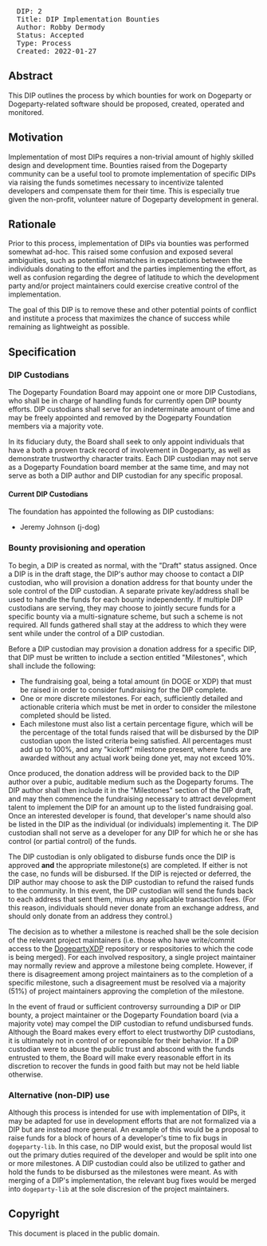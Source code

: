 <pre>
  DIP: 2
  Title: DIP Implementation Bounties
  Author: Robby Dermody <robbyd@counterparty.io>
  Status: Accepted
  Type: Process
  Created: 2022-01-27
</pre>

## Abstract ##

This DIP outlines the process by which bounties for work on Dogeparty or Dogeparty-related software should be proposed, created, operated and monitored.

## Motivation ##

Implementation of most DIPs requires a non-trivial amount of highly skilled design and development time. Bounties raised from the Dogeparty community can be a useful tool to promote implementation of specific DIPs via raising the funds sometimes necessary to incentivize talented developers and compensate them for their time. This is especially true given the non-profit, volunteer nature of Dogeparty development in general.

## Rationale ##

Prior to this process, implementation of DIPs via bounties was performed somewhat ad-hoc. This raised some confusion and exposed several ambiguities, such as potential mismatches in expectations between the individuals donating to the effort and the parties implementing the effort, as well as confusion regarding the degree of latitude to which the development party and/or project maintainers could exercise creative control of the implementation.

The goal of this DIP is to remove these and other potential points of conflict and institute a process that maximizes the chance of success while remaining as lightweight as possible.

## Specification ##

### DIP Custodians ###

The Dogeparty Foundation Board may appoint one or more DIP Custodians, who shall be in charge of handling funds for currently open DIP bounty efforts. DIP custodians shall serve for an indeterminate amount of time and may be freely appointed and removed by the Dogeparty Foundation members via a majority vote.

In its fiduciary duty, the Board shall seek to only appoint individuals that have a both a proven track record of involvement in Dogeparty, as well as demonstrate trustworthy character traits. Each DIP custodian may not serve as a Dogeparty Foundation board member at the same time, and may not serve as both a DIP author and DIP custodian for any specific proposal.

#### Current DIP Custodians ####

The foundation has appointed the following as DIP custodians:

* Jeremy Johnson (j-dog)

### Bounty provisioning and operation ###

To begin, a DIP is created as normal, with the "Draft" status assigned. Once a DIP is in the draft stage, the DIP's author may choose to contact a DIP custodian, who will provision a donation address for that bounty under the sole control of the DIP custodian. A separate private key/address shall be used to handle the funds for each bounty independently. If multiple DIP custodians are serving, they may choose to jointly secure funds for a specific bounty via a multi-signature scheme, but such a scheme is not required. All funds gathered shall stay at the address to which they were sent while under the control of a DIP custodian.

Before a DIP custodian may provision a donation address for a specific DIP, that DIP must be written to include a section entitled "Milestones", which shall include the following:

* The fundraising goal, being a total amount (in DOGE or XDP) that must be raised in order to consider fundraising for the DIP complete. 
* One or more discrete milestones. For each, sufficiently detailed and actionable criteria which must be met in order to consider the milestone completed should be listed.
* Each milestone must also list a certain percentage figure, which will be the percentage of the total funds raised that will be disbursed by the DIP custodian upon the listed criteria being satisfied. All percentages must add up to 100%, and any "kickoff" milestone present, where funds are awarded without any actual work being done yet, may not exceed 10%.

Once produced, the donation address will be provided back to the DIP author over a pubic, auditable medium such as the Dogeparty forums. The DIP author shall then include it in the "Milestones" section of the DIP draft, and may then commence the fundraising necessary to attract development talent to implement the DIP for an amount up to the listed fundraising goal. Once an interested developer is found, that developer's name should also be listed in the DIP as the individual (or individuals) implementing it. The DIP custodian shall not serve as a developer for any DIP for which he or she has control (or partial control) of the funds.

The DIP custodian is only obligated to disburse funds once the DIP is approved **and** the appropriate milestone(s) are completed. If either is not the case, no funds will be disbursed. If the DIP is rejected or deferred, the DIP author may choose to ask the DIP custodian to refund the raised funds to the community. In this event, the DIP custodian will send the funds back to each address that sent them, minus any applicable transaction fees. (For this reason, individuals should never donate from an exchange address, and should only donate from an address they control.)

The decision as to whether a milestone is reached shall be the sole decision of the relevant project maintainers (i.e. those who have write/commit access to the [DogepartyXDP](https://github.com/DogepartyXDP) repository or respositories to which the code is being merged). For each involved respository, a single project maintainer may normally review and approve a milestone being complete. However, if there is disagreement among project maintainers as to the completion of a specific milestone, such a disagreement must be resolved via a majority (51%) of project maintainers approving the completion of the milestone.

In the event of fraud or sufficient controversy surrounding a DIP or DIP bounty, a project maintainer or the Dogeparty Foundation board (via a majority vote) may compel the DIP custodian to refund undisbursed funds. Although the Board makes every effort to elect trustworthy DIP custodians, it is ultimately not in control of or reponsible for their behavior. If a DIP custodian were to abuse the public trust and abscond with the funds entrusted to them, the Board will make every reasonable effort in its discretion to recover the funds in good faith but may not be held liable otherwise.

### Alternative (non-DIP) use ###

Although this process is intended for use with implementation of DIPs, it may be adapted for use in development efforts that are not formalized via a DIP but are instead more general. An example of this would be a proposal to raise funds for a block of hours of a developer's time to fix bugs in `dogeparty-lib`. In this case, no DIP would exist, but the proposal would list out the primary duties required of the developer and would be split into one or more milestones. A DIP custodian could also be utilized to gather and hold the funds to be disbursed as the milestones were meant. As with merging of a DIP's implementation, the relevant bug fixes would be merged into `dogeparty-lib` at the sole discresion of the project maintainers.

## Copyright ##

This document is placed in the public domain.
